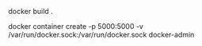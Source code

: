 docker build .

docker container create -p 5000:5000 -v /var/run/docker.sock:/var/run/docker.sock docker-admin

